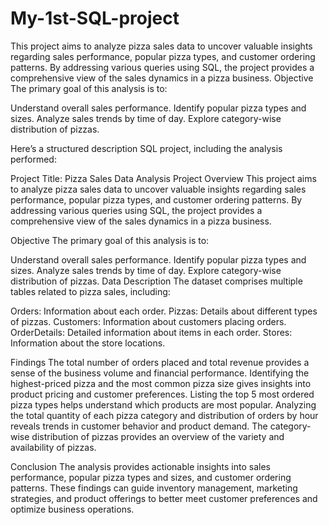# My-1st-SQL-project
This project aims to analyze pizza sales data to uncover valuable insights regarding sales performance, popular pizza types, and customer ordering patterns. By addressing various queries using SQL, the project provides a comprehensive view of the sales dynamics in a pizza business.
Objective
The primary goal of this analysis is to:

Understand overall sales performance.
Identify popular pizza types and sizes.
Analyze sales trends by time of day.
Explore category-wise distribution of pizzas.


Here’s a structured description SQL project, including the analysis performed:

Project Title: Pizza Sales Data Analysis
Project Overview
This project aims to analyze pizza sales data to uncover valuable insights regarding sales performance, popular pizza types, and customer ordering patterns. By addressing various queries using SQL, the project provides a comprehensive view of the sales dynamics in a pizza business.

Objective
The primary goal of this analysis is to:

Understand overall sales performance.
Identify popular pizza types and sizes.
Analyze sales trends by time of day.
Explore category-wise distribution of pizzas.
Data Description
The dataset comprises multiple tables related to pizza sales, including:

Orders: Information about each order.
Pizzas: Details about different types of pizzas.
Customers: Information about customers placing orders.
OrderDetails: Detailed information about items in each order.
Stores: Information about the store locations.

Findings
The total number of orders placed and total revenue provides a sense of the business volume and financial performance.
Identifying the highest-priced pizza and the most common pizza size gives insights into product pricing and customer preferences.
Listing the top 5 most ordered pizza types helps understand which products are most popular.
Analyzing the total quantity of each pizza category and distribution of orders by hour reveals trends in customer behavior and product demand.
The category-wise distribution of pizzas provides an overview of the variety and availability of pizzas.

Conclusion
The analysis provides actionable insights into sales performance, popular pizza types and sizes, and customer ordering patterns. These findings can guide inventory management, marketing strategies, and product offerings to better meet customer preferences and optimize business operations.    
